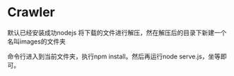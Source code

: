 # Crawler

默认已经安装成功nodejs
将下载的文件进行解压，然在解压后的目录下新建一个名叫images的文件夹

命令行进入到当前文件夹，执行npm install。然后再运行node serve.js，坐等即可。
